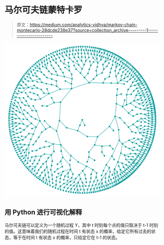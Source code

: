 # 马尔可夫链蒙特卡罗

> 原文：<https://medium.com/analytics-vidhya/markov-chain-montecarlo-28dcde238e37?source=collection_archive---------1----------------------->

![](img/98a9e065f829072b4089b3760077dc09.png)

## 用 Python 进行可视化解释

马尔可夫链可以定义为一个随机过程 Y，其中 t 时刻每个点的值只取决于 t-1 时刻的值。这意味着我们的随机过程在时间 t 有状态 x 的概率，给定它所有过去的状态，等于在时间 t 有状态 x 的概率，只给定它在 t-1 的状态。